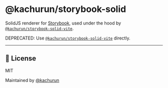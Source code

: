 # @kachurun/storybook-solid

SolidJS renderer for [Storybook](https://storybook.js.org/), used under the hood by [`@kachurun/storybook-solid-vite`](https://www.npmjs.com/package/@kachurun/storybook-solid-vite).

DEPRECATED: Use [`@kachurun/storybook-solid-vite`](https://www.npmjs.com/package/@kachurun/storybook-solid-vite) directly.

---

## 📖 License

MIT

Maintained by [@kachurun](https://github.com/kachurun)
